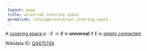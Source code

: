 ```yaml
---
 layout: page
 title: universal covering space
 permalink: /chicago/universal_covering_space
---
```

A [covering space](https://mathgloss.github.io/MathGloss/chicago/covering_space) $p:E\to B$ is **universal** if $E$ is [simply connected](https://mathgloss.github.io/MathGloss/chicago/simply_connected).

Wikidata ID: [Q4475749](https://www.wikidata.org/wiki/Q4475749)